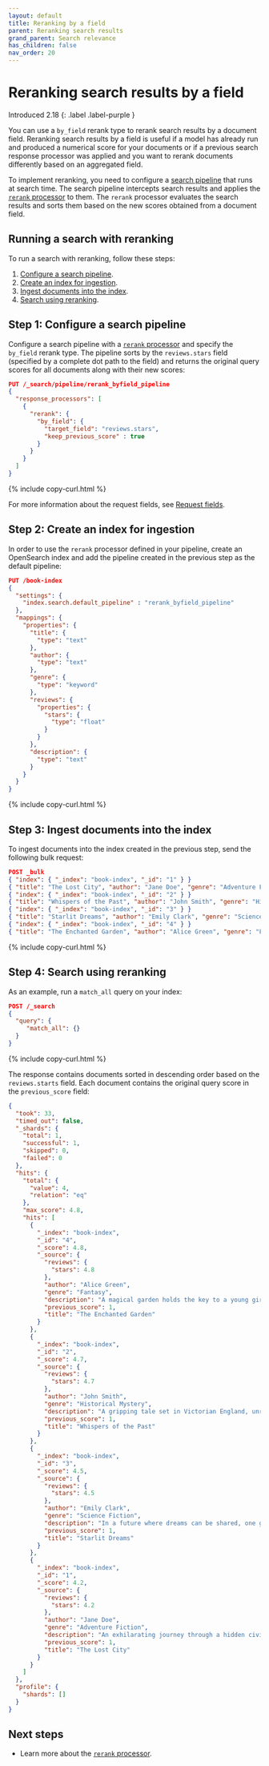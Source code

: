 ```yaml
---
layout: default
title: Reranking by a field
parent: Reranking search results
grand_parent: Search relevance
has_children: false
nav_order: 20
---
```


# Reranking search results by a field
Introduced 2.18
{: .label .label-purple }

You can use a `by_field` rerank type to rerank search results by a document field. Reranking search results by a field is useful if a model has already run and produced a numerical score for your documents or if a previous search response processor was applied and you want to rerank documents differently based on an aggregated field.

To implement reranking, you need to configure a [search pipeline]({{site.url}}{{site.baseurl}}/search-plugins/search-pipelines/index/) that runs at search time. The search pipeline intercepts search results and applies the [`rerank` processor]({{site.url}}{{site.baseurl}}/search-plugins/search-pipelines/rerank-processor/) to them. The `rerank` processor evaluates the search results and sorts them based on the new scores obtained from a document field. 

## Running a search with reranking

To run a search with reranking, follow these steps:

1. [Configure a search pipeline](#step-1-configure-a-search-pipeline).
1. [Create an index for ingestion](#step-2-create-an-index-for-ingestion).
1. [Ingest documents into the index](#step-3-ingest-documents-into-the-index).
1. [Search using reranking](#step-4-search-using-reranking).

## Step 1: Configure a search pipeline

Configure a search pipeline with a [`rerank` processor]({{site.url}}{{site.baseurl}}/search-plugins/search-pipelines/rerank-processor/) and specify the `by_field` rerank type. The pipeline sorts by the `reviews.stars` field (specified by a complete dot path to the field) and returns the original query scores for all documents along with their new scores:

```json
PUT /_search/pipeline/rerank_byfield_pipeline
{
  "response_processors": [
    {
      "rerank": {
        "by_field": {
          "target_field": "reviews.stars",
          "keep_previous_score" : true
        }
      }
    }
  ]
}
```
{% include copy-curl.html %}

For more information about the request fields, see [Request fields]({{site.url}}{{site.baseurl}}/search-plugins/search-pipelines/rerank-processor/#request-body-fields).

## Step 2: Create an index for ingestion

In order to use the `rerank` processor defined in your pipeline, create an OpenSearch index and add the pipeline created in the previous step as the default pipeline:

```json
PUT /book-index
{
  "settings": {
    "index.search.default_pipeline" : "rerank_byfield_pipeline"
  },
  "mappings": {
    "properties": {
      "title": {
        "type": "text"
      },
      "author": {
        "type": "text"
      },
      "genre": {
        "type": "keyword"
      },
      "reviews": {
        "properties": {
          "stars": {
            "type": "float"
          }
        }
      },
      "description": {
        "type": "text"
      }
    }
  }
}
```
{% include copy-curl.html %}

## Step 3: Ingest documents into the index

To ingest documents into the index created in the previous step, send the following bulk request:

```json
POST _bulk
{ "index": { "_index": "book-index", "_id": "1" } }
{ "title": "The Lost City", "author": "Jane Doe", "genre": "Adventure Fiction", "reviews": { "stars": 4.2 }, "description": "An exhilarating journey through a hidden civilization in the Amazon rainforest." }
{ "index": { "_index": "book-index", "_id": "2" } }
{ "title": "Whispers of the Past", "author": "John Smith", "genre": "Historical Mystery", "reviews": { "stars": 4.7 }, "description": "A gripping tale set in Victorian England, unraveling a century-old mystery." }
{ "index": { "_index": "book-index", "_id": "3" } }
{ "title": "Starlit Dreams", "author": "Emily Clark", "genre": "Science Fiction", "reviews": { "stars": 4.5 }, "description": "In a future where dreams can be shared, one girl discovers her imagination's power." }
{ "index": { "_index": "book-index", "_id": "4" } }
{ "title": "The Enchanted Garden", "author": "Alice Green", "genre": "Fantasy", "reviews": { "stars": 4.8 }, "description": "A magical garden holds the key to a young girl's destiny and friendship." }
```
{% include copy-curl.html %}

## Step 4: Search using reranking

As an example, run a `match_all` query on your index:

```json
POST /_search
{
  "query": {
     "match_all": {}
  }
}
```
{% include copy-curl.html %}

The response contains documents sorted in descending order based on the `reviews.starts` field. Each document contains the original query score in the `previous_score` field:

```json
{
  "took": 33,
  "timed_out": false,
  "_shards": {
    "total": 1,
    "successful": 1,
    "skipped": 0,
    "failed": 0
  },
  "hits": {
    "total": {
      "value": 4,
      "relation": "eq"
    },
    "max_score": 4.8,
    "hits": [
      {
        "_index": "book-index",
        "_id": "4",
        "_score": 4.8,
        "_source": {
          "reviews": {
            "stars": 4.8
          },
          "author": "Alice Green",
          "genre": "Fantasy",
          "description": "A magical garden holds the key to a young girl's destiny and friendship.",
          "previous_score": 1,
          "title": "The Enchanted Garden"
        }
      },
      {
        "_index": "book-index",
        "_id": "2",
        "_score": 4.7,
        "_source": {
          "reviews": {
            "stars": 4.7
          },
          "author": "John Smith",
          "genre": "Historical Mystery",
          "description": "A gripping tale set in Victorian England, unraveling a century-old mystery.",
          "previous_score": 1,
          "title": "Whispers of the Past"
        }
      },
      {
        "_index": "book-index",
        "_id": "3",
        "_score": 4.5,
        "_source": {
          "reviews": {
            "stars": 4.5
          },
          "author": "Emily Clark",
          "genre": "Science Fiction",
          "description": "In a future where dreams can be shared, one girl discovers her imagination's power.",
          "previous_score": 1,
          "title": "Starlit Dreams"
        }
      },
      {
        "_index": "book-index",
        "_id": "1",
        "_score": 4.2,
        "_source": {
          "reviews": {
            "stars": 4.2
          },
          "author": "Jane Doe",
          "genre": "Adventure Fiction",
          "description": "An exhilarating journey through a hidden civilization in the Amazon rainforest.",
          "previous_score": 1,
          "title": "The Lost City"
        }
      }
    ]
  },
  "profile": {
    "shards": []
  }
}
```

## Next steps

- Learn more about the [`rerank` processor]({{site.url}}{{site.baseurl}}/search-plugins/search-pipelines/rerank-processor/).